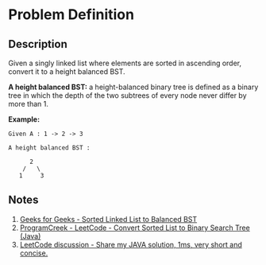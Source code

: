 # Problem Definition

## Description

Given a singly linked list where elements are sorted in ascending order, convert it to a height balanced BST.

**A height balanced BST:** a height-balanced binary tree is defined as a binary tree in which the depth of the two subtrees of every node never differ by more than 1.

**Example:**

```text
Given A : 1 -> 2 -> 3

A height balanced BST :

      2
    /   \
   1     3
```

## Notes

1. [Geeks for Geeks - Sorted Linked List to Balanced BST](https://www.geeksforgeeks.org/sorted-linked-list-to-balanced-bst/)
1. [ProgramCreek - LeetCode - Convert Sorted List to Binary Search Tree (Java)](https://www.programcreek.com/2013/01/leetcode-convert-sorted-list-to-binary-search-tree-java/)
1. [LeetCode discussion - Share my JAVA solution, 1ms, very short and concise.](https://leetcode.com/problems/convert-sorted-list-to-binary-search-tree/discuss/35476/Share-my-JAVA-solution-1ms-very-short-and-concise.)